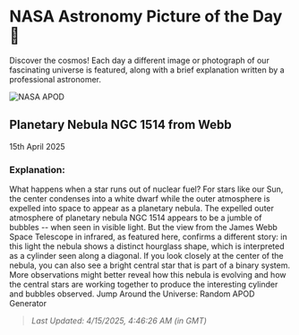 
  # NASA Astronomy Picture of the Day 🌌

  Discover the cosmos! Each day a different image or photograph of our fascinating universe is featured, along with a brief explanation written by a professional astronomer.

![NASA APOD](https://apod.nasa.gov/apod/image/2504/NGC1514_WebbSchmidt_1983.jpg)

## Planetary Nebula NGC 1514 from Webb

15th April 2025

### Explanation: 

What happens when a star runs out of nuclear fuel?  For stars like our Sun, the center condenses into a white dwarf while the outer atmosphere is expelled into space to appear as a planetary nebula.  The expelled outer atmosphere of planetary nebula NGC 1514 appears to be a jumble of bubbles -- when seen in visible light.  But the view from the James Webb Space Telescope in infrared, as featured here, confirms a different story: in this light the nebula shows a distinct hourglass shape, which is interpreted as a cylinder seen along a diagonal.  If you look closely at the center of the nebula, you can also see a bright central star that is part of a binary system.  More observations might better reveal how this nebula is evolving and how the central stars are working together to produce the interesting cylinder and bubbles observed.    Jump Around the Universe: Random APOD Generator

> _Last Updated: 4/15/2025, 4:46:26 AM (in GMT)_
